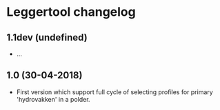 Leggertool changelog
====================

1.1dev (undefined)
------------------

- ...


1.0 (30-04-2018)
----------------

- First version which support full cycle of selecting profiles for primary 'hydrovakken' in a polder.

